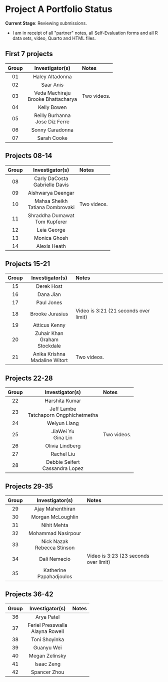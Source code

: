 # Project A Portfolio Status

**Current Stage**: Reviewing submissions.

- I am in receipt of all "partner" notes, all Self-Evaluation forms and all R data sets, video, Quarto and HTML files.

## First 7 projects

Group | Investigator(s) | Notes
:---: | :----------------: | :---------------------------------------------------
01 | Haley Altadonna | 
02 | Saar Anis |
03 | Veda Machiraju <br /> Brooke Bhattacharya | Two videos.
04 | Kelly Bowen | 
05 | Reilly Burhanna <br /> Jose Diz Ferre | 
06 | Sonny Caradonna | 
07 | Sarah Cooke | 

## Projects 08-14

Group | Investigator(s) | Notes
:---: | :----------------: | :---------------------------------------------------
08 | Carly DaCosta <br /> Gabrielle Davis | 
09 | Aishwarya Deengar | 
10 | Mahsa Sheikh <br /> Tatiana Dombrovaki | Two videos.
11 | Shraddha Dumawat <br /> Tom Kupferer | 
12 | Leia George | 
13 | Monica Ghosh | 
14 | Alexis Heath | 

## Projects 15-21

Group | Investigator(s) | Notes
:---: | :----------------: | :---------------------------------------------------
15 | Derek Host | 
16 | Dana Jian | 
17 | Paul Jones | 
18 | Brooke Jurasius | Video is 3:21 (21 seconds over limit)
19 | Atticus Kenny | 
20 | Zuhair Khan <br /> Graham Stockdale | 
21 | Anika Krishna <br /> Madaline Witort | Two videos.

## Projects 22-28

Group | Investigator(s) | Notes
:---: | :----------------: | :---------------------------------------------------
22 | Harshita Kumar 
23 | Jeff Lambe <br /> Tatchaporn Ongphichetmetha 
24 | Weiyun Liang 
25 | JiaWei Yu <br /> Gina Lin | Two videos.
26 | Olivia Lindberg 
27 | Rachel Liu 
28 | Debbie Seifert <br /> Cassandra Lopez 

## Projects 29-35

Group | Investigator(s) | Notes
:---: | :----------------: | :---------------------------------------------------
29 | Ajay Mahenthiran 
30 | Morgan McLoughlin 
31 | Nihit Mehta 
32 | Mohammad Nasirpour 
33 | Nick Nazak <br /> Rebecca Stinson 
34 | Dali Nemecio | Video is 3:23 (23 seconds over limit)
35 | Katherine Papahadjoulos 

## Projects 36-42

Group | Investigator(s) | Notes
:---: | :----------------: | :---------------------------------------------------
36 | Arya Patel 
37 | Feriel Presswalla <br /> Alayna Rowell 
38 | Toni Shoyinka 
39 | Guanyu Wei 
40 | Megan Zelinsky
41 | Isaac Zeng 
42 | Spancer Zhou

